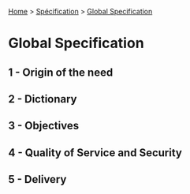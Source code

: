 [Home](../Home.md) > [Spécification](./specification.md) > [Global Specification](./global.md)

# Global Specification

## 1 - Origin of the need

## 2 - Dictionary

## 3 - Objectives

## 4 - Quality of Service and Security

## 5 - Delivery